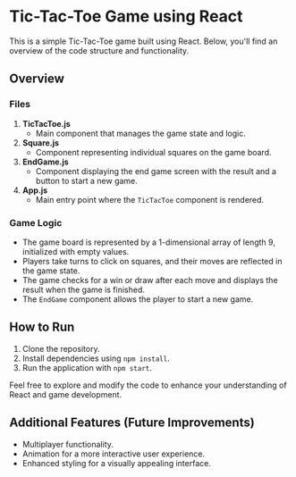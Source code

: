 # Tic-Tac-Toe Game using React

This is a simple Tic-Tac-Toe game built using React. Below, you'll find an overview of the code structure and functionality.

## Overview



### Files
1. **TicTacToe.js**
   - Main component that manages the game state and logic.
2. **Square.js**
   - Component representing individual squares on the game board.
3. **EndGame.js**
   - Component displaying the end game screen with the result and a button to start a new game.
4. **App.js**
   - Main entry point where the `TicTacToe` component is rendered.

### Game Logic
- The game board is represented by a 1-dimensional array of length 9, initialized with empty values.
- Players take turns to click on squares, and their moves are reflected in the game state.
- The game checks for a win or draw after each move and displays the result when the game is finished.
- The `EndGame` component allows the player to start a new game.

## How to Run

1. Clone the repository.
2. Install dependencies using `npm install`.
3. Run the application with `npm start`.

Feel free to explore and modify the code to enhance your understanding of React and game development.

## Additional Features (Future Improvements)
- Multiplayer functionality.
- Animation for a more interactive user experience.
- Enhanced styling for a visually appealing interface.
